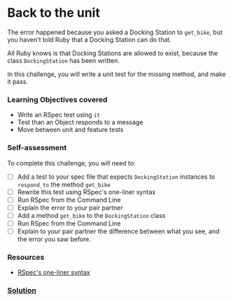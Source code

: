 # Back to the unit

The error happened because you asked a Docking Station to `get_bike`, but you haven't told Ruby that a Docking Station can do that.

All Ruby knows is that Docking Stations are allowed to exist, because the class `DockingStation` has been written.

In this challenge, you will write a unit test for the missing method, and make it pass.

### Learning Objectives covered
- Write an RSpec test using `it`
- Test than an Object responds to a message
- Move between unit and feature tests

### Self-assessment

To complete this challenge, you will need to:

- [ ] Add a test to your spec file that expects `DockingStation` instances to `respond_to` the method `get_bike`
- [ ] Rewrite this test using RSpec's one-liner syntax
- [ ] Run RSpec from the Command Line
- [ ] Explain the error to your pair partner
- [ ] Add a method `get_bike` to the `DockingStation` class
- [ ] Run RSpec from the Command Line
- [ ] Explain to your pair partner the difference between what you see, and the error you saw before.

### Resources

- [RSpec's one-liner syntax](https://www.relishapp.com/rspec/rspec-core/v/3-2/docs/subject/one-liner-syntax)

### [Solution](solutions/8.md)